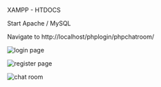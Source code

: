 XAMPP - HTDOCS

Start Apache / MySQL

Navigate to http://localhost/phplogin/phpchatroom/

![login page](https://imgur.com/XX8sh00.png)

![register page](https://imgur.com/skmGnRY.png)

![chat room](https://imgur.com/1GWD4Jf.png)

